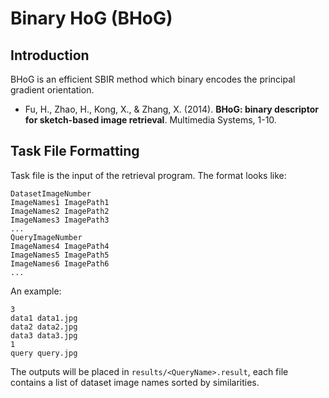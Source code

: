 Binary HoG (BHoG)
=================

## Introduction

BHoG is an efficient SBIR method which binary encodes the principal gradient orientation.

* Fu, H., Zhao, H., Kong, X., & Zhang, X. (2014). **BHoG: binary descriptor for sketch-based image retrieval**. Multimedia Systems, 1-10.

## Task File Formatting

Task file is the input of the retrieval program. The format looks like:

```
DatasetImageNumber
ImageNames1 ImagePath1
ImageNames2 ImagePath2
ImageNames3 ImagePath3
...
QueryImageNumber
ImageNames4 ImagePath4
ImageNames5 ImagePath5
ImageNames6 ImagePath6
...
```

An example:

```
3
data1 data1.jpg
data2 data2.jpg
data3 data3.jpg
1
query query.jpg
```

The outputs will be placed in `results/<QueryName>.result`, each file contains a list of dataset image names sorted by similarities.